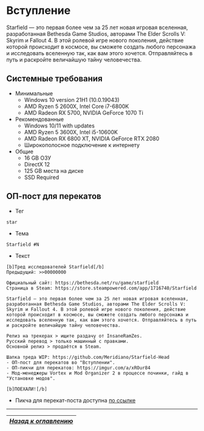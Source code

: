# Вступление

Starfield — это первая более чем за 25 лет новая игровая вселенная, разработанная Bethesda Game Studios, авторами The Elder Scrolls V: Skyrim и Fallout 4. В этой ролевой игре нового поколения, действие которой происходит в космосе, вы сможете создать любого персонажа и исследовать вселенную так, как вам этого хочется. Отправляйтесь в путь и раскройте величайшую тайну человечества.

## Системные требования

+ Минимальные
    + Windows 10 version 21H1 (10.0.19043)
    + AMD Ryzen 5 2600X, Intel Core i7-6800K
    + AMD Radeon RX 5700, NVIDIA GeForce 1070 Ti
+ Рекомендованные
    + Windows 10/11 with updates
    + AMD Ryzen 5 3600X, Intel i5-10600K
    + AMD Radeon RX 6800 XT, NVIDIA GeForce RTX 2080
    + Широкополосное подключение к интернету
+ Общие
    + 16 GB ОЗУ
    + DirectX 12
    + 125 GB места на диске
    + SSD Required

## ОП-пост для перекатов

+ Тег
```
star
```
+ Тема
```
Starfield #N
```
+ Текст
```
[b]Тред исследователей Starfield[/b]
Предыдущий: >>00000000

Официальный сайт: https://bethesda.net/ru/game/starfield
Страница в Steam: https://store.steampowered.com/app/1716740/Starfield

Starfield — это первая более чем за 25 лет новая игровая вселенная, разработанная Bethesda Game Studios, авторами The Elder Scrolls V: Skyrim и Fallout 4. В этой ролевой игре нового поколения, действие которой происходит в космосе, вы сможете создать любого персонажа и исследовать вселенную так, как вам этого хочется. Отправляйтесь в путь и раскройте величайшую тайну человечества.

Релиз на трекерах > ищите раздачу от InsaneRamZes.
Русский перевод > только машинный с правками.
Основной релиз > продаётся в Steam.

Шапка треда WIP: https://github.com/Meridiano/Starfield-Head
- ОП-пост для перекатов во "Вступлении".
- ОП-пикчи для перекатов: https://imgur.com/a/xROur84
- Мод-менеджеры Vortex и Mod Organizer 2 в процессе починки, гайд в "Установкe модов".

[b]ПОЕХАЛИ![/b]
```
+ Пикча для перекат-поста доступна [по ссылке](Вступление/Starfield.png)

------

|[*Назад к оглавлению*](https://github.com/Meridiano/Starfield-Head)|
|:---:|
